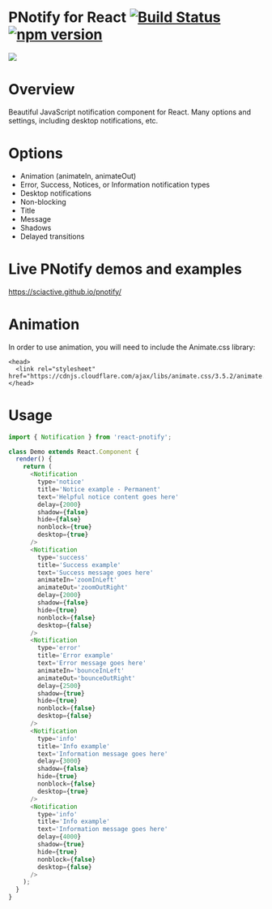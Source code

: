 # PNotify for React [![Build Status](https://travis-ci.org/zhuber/react-pnotify.svg)](https://travis-ci.org/zhuber/react-pnotify) [![npm version](https://badge.fury.io/js/react-pnotify)](http://badge.fury.io/js/react-pnotify)

<img src="http://i.imgur.com/rWh04yhr.png" />

# Overview
Beautiful JavaScript notification component for React. Many options and settings, including desktop notifications, etc.

# Options
- Animation (animateIn, animateOut)
- Error, Success, Notices, or Information notification types
- Desktop notifications
- Non-blocking
- Title
- Message
- Shadows
- Delayed transitions

# Live PNotify demos and examples
https://sciactive.github.io/pnotify/

# Animation
In order to use animation, you will need to include the Animate.css library:

```
<head>
  <link rel="stylesheet" href="https://cdnjs.cloudflare.com/ajax/libs/animate.css/3.5.2/animate.min.css">
</head>
```

# Usage

```javascript
import { Notification } from 'react-pnotify';

class Demo extends React.Component {
  render() {
    return (
      <Notification
        type='notice'
        title='Notice example - Permanent'
        text='Helpful notice content goes here'
        delay={2000}
        shadow={false}
        hide={false}
        nonblock={true}
        desktop={true}
      />
      <Notification
        type='success'
        title='Success example'
        text='Success message goes here'
        animateIn='zoomInLeft'
        animateOut='zoomOutRight'
        delay={2000}
        shadow={false}
        hide={true}
        nonblock={false}
        desktop={false}
      />
      <Notification
        type='error'
        title='Error example'
        text='Error message goes here'
        animateIn='bounceInLeft'
        animateOut='bounceOutRight'
        delay={2500}
        shadow={true}
        hide={true}
        nonblock={false}
        desktop={false}
      />
      <Notification
        type='info'
        title='Info example'
        text='Information message goes here'
        delay={3000}
        shadow={false}
        hide={true}
        nonblock={false}
        desktop={true}
      />
      <Notification
        type='info'
        title='Info example'
        text='Information message goes here'
        delay={4000}
        shadow={true}
        hide={true}
        nonblock={false}
        desktop={false}
      />
    );
  }
}
```
